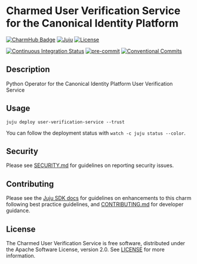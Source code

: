 # Charmed User Verification Service for the Canonical Identity Platform

[![CharmHub Badge](https://charmhub.io/user-verification-service/badge.svg)](https://charmhub.io/user-verification-service)
[![Juju](https://img.shields.io/badge/Juju%20-3.0+-%23E95420)](https://github.com/juju/juju)
[![License](https://img.shields.io/github/license/canonical/user-verification-service-operator?label=License)](https://github.com/canonical/user-verification-service-operator/blob/main/LICENSE)

[![Continuous Integration Status](https://github.com/canonical/user-verification-service-operator/actions/workflows/on_push.yaml/badge.svg?branch=main)](https://github.com/canonical/user-verification-service-operator/actions?query=branch%3Amain)
[![pre-commit](https://img.shields.io/badge/pre--commit-enabled-brightgreen?logo=pre-commit)](https://github.com/pre-commit/pre-commit)
[![Conventional Commits](https://img.shields.io/badge/Conventional%20Commits-1.0.0-%23FE5196.svg)](https://conventionalcommits.org)

## Description

Python Operator for the Canonical Identity Platform User Verification Service

## Usage

```shell
juju deploy user-verification-service --trust
```

You can follow the deployment status with `watch -c juju status --color`.

## Security

Please see [SECURITY.md](https://github.com/canonical/user-verification-service-operator/blob/main/SECURITY.md)
for guidelines on reporting security issues.

## Contributing

Please see the [Juju SDK docs](https://juju.is/docs/sdk) for guidelines on
enhancements to this charm following best practice guidelines,
and [CONTRIBUTING.md](https://github.com/canonical/user-verification-service-operator/blob/main/CONTRIBUTING.md)
for developer guidance.

## License

The Charmed User Verification Service is free software, distributed under the Apache
Software License, version 2.0.
See [LICENSE](https://github.com/canonical/user-verification-service-operator/blob/main/LICENSE)
for more information.
